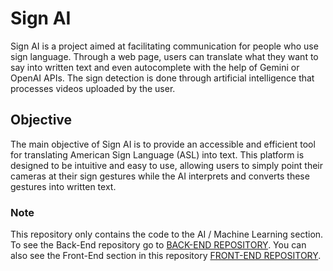 # Sign AI

Sign AI is a project aimed at facilitating communication for people who use sign language. Through a web page, users can translate what they want to say into written text and even autocomplete with the help of Gemini or OpenAI APIs. The sign detection is done through artificial intelligence that processes videos uploaded by the user.

## Objective

The main objective of Sign AI is to provide an accessible and efficient tool for translating American Sign Language (ASL) into text. This platform is designed to be intuitive and easy to use, allowing users to simply point their cameras at their sign gestures while the AI interprets and converts these gestures into written text.

### Note

This repository only contains the code to the AI / Machine Learning section. To see the Back-End repository go to [BACK-END REPOSITORY](https://github.com/BenjaPicca/SignAI-WEB). You can also see the Front-End section in this repository [FRONT-END REPOSITORY](https://github.com/tomasgrinstein/SignAI-FrontEnd).
